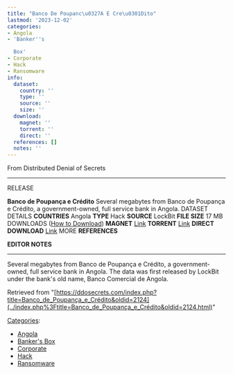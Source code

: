 ```yaml
---
title: "Banco De Poupanc\u0327A E Cre\u0301Dito"
lastmod: '2023-12-02'
categories:
- Angola
- 'Banker''s

  Box'
- Corporate
- Hack
- Ransomware
info:
  dataset:
    country: ''
    type: ''
    source: ''
    size: ''
  download:
    magnet: ''
    torrent: ''
    direct: ''
  references: []
  notes: ''
---
```




From Distributed Denial of Secrets

---
RELEASE

**Banco de Poupança e Crédito**
Several megabytes from Banco de Poupança e Crédito, a government-owned, full service bank in Angola.
DATASET DETAILS
**COUNTRIES** Angola
**TYPE** Hack
**SOURCE** LockBit
**FILE SIZE** 17 MB
DOWNLOADS ([How to Download](Torrents.html "Torrents"))
**MAGNET** [Link](magnet:?xt=urn:btih:4b9ddc0692148d5f911fc0a81e4e10045b07d2ff&dn=BPC.7z&tr=udp://tracker.coppersurfer.tk:6969&tr=udp://9.rarbg.to:2920&tr=udp://tracker.opentrackr.org:1337&tr=udp://tracker.leechers-paradise.org:6969&tr=udp://exodus.desync.com:6969)
**TORRENT** [Link](../images/6/6c/BPC.7z.torrent)
**DIRECT DOWNLOAD** [Link](https://data.ddosecrets.com/Banco%20de%20Poupan%C3%A7a%20e%20Cr%C3%A9dito/)
MORE
**REFERENCES**

**EDITOR NOTES**

---

Several megabytes from Banco de Poupança e Crédito, a government-owned,
full service bank in Angola. The data was first released by LockBit
under the bank's old name, Banco Comercial de Angola.

Retrieved from
"[https://ddosecrets.com/index.php?title=Banco_de_Poupança_e_Crédito&oldid=2124](../index.php%3Ftitle=Banco_de_Poupança_e_Crédito&oldid=2124.html)"

[Categories](./Special:Categories.html "Special:Categories"):

- [Angola](./Category:Angola.html "Category:Angola")
- [Banker's
Box](./Category:Banker's_Box.html "Category:Banker's Box")
- [Corporate](./Category:Corporate.html "Category:Corporate")
- [Hack](./Category:Hack.html "Category:Hack")
- [Ransomware](./Category:Ransomware.html "Category:Ransomware")
